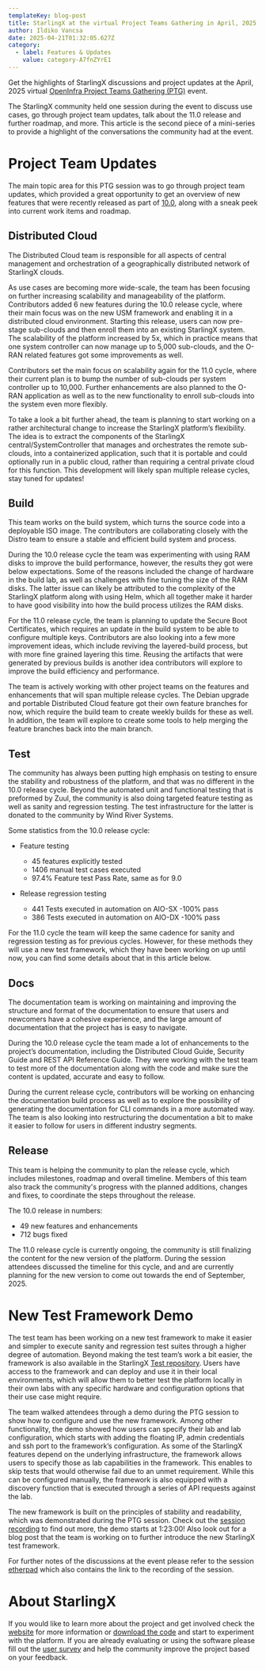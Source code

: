 ```yaml
---
templateKey: blog-post
title: StarlingX at the virtual Project Teams Gathering in April, 2025 - Part 2
author: Ildiko Vancsa
date: 2025-04-21T01:32:05.627Z
category:
  - label: Features & Updates
    value: category-A7fnZYrE1
---
```


Get the highlights of StarlingX discussions and project updates at the April, 2025 virtual [OpenInfra Project Teams Gathering (PTG)](https://openinfra.org/ptg/) event.

The StarlingX community held one session during the event to discuss use cases, go through project team updates, talk about the 11.0 release and further roadmap, and more. This article is the second piece of a mini-series to provide a highlight of the conversations the community had at the event.

# Project Team Updates

The main topic area for this PTG session was to go through project team updates, which provided a great opportunity to get an overview of new features that were recently released as part of [10.0](https://www.starlingx.io/blog/starlingx-release-10/), along with a sneak peek into current work items and roadmap.

## Distributed Cloud

The Distributed Cloud team is responsible for all aspects of central management and orchestration of a geographically distributed network of StarlingX clouds.

As use cases are becoming more wide-scale, the team has been focusing on further increasing scalability and manageability of the platform. Contributors added 6 new features during the 10.0 release cycle, where their main focus was on the new USM framework and enabling it in a distributed cloud environment. Starting this release, users can now pre-stage sub-clouds and then enroll them into an existing StarlingX system. The scalability of the platform increased by 5x, which in practice means that one system controller can now manage up to 5,000 sub-clouds, and the O-RAN related features got some improvements as well.

Contributors set the main focus on scalability again for the 11.0 cycle, where their current plan is to bump the number of sub-clouds per system controller up to 10,000. Further enhancements are also planned to the O-RAN application as well as to the new functionality to enroll sub-clouds into the system even more flexibly.

To take a look a bit further ahead, the team is planning to start working on a rather architectural change to increase the StarlingX platform’s flexibility. The idea is to extract the components of the StarlingX central/SystemController that manages and orchestrates the remote sub-clouds, into a containerized application, such that it is portable and could optionally run in a public cloud, rather than requiring a central private cloud for this function. This development will likely span multiple release cycles, stay tuned for updates!

## Build

This team works on the build system, which turns the source code into a deployable ISO image. The contributors are collaborating closely with the Distro team to ensure a stable and efficient build system and process.

During the 10.0 release cycle the team was experimenting with using RAM disks to improve the build performance, however, the results they got were below expectations. Some of the reasons included the change of hardware in the build lab, as well as challenges with fine tuning the size of the RAM disks. The latter issue can likely be attributed to the complexity of the StarlingX platform along with using Helm, which all together make it harder to have good visibility into how the build process utilizes the RAM disks.

For the 11.0 release cycle, the team is planning to update the Secure Boot Certificates, which requires an update in the build system to be able to configure multiple keys. Contributors are also looking into a few more improvement ideas, which include reviving the layered-build process, but with more fine grained layering this time. Reusing the artifacts that were generated by previous builds is another idea contributors will explore to improve the build efficiency and performance.

The team is actively working with other project teams on the features and enhancements that will span multiple release cycles. The Debian upgrade and portable Distributed Cloud feature got their own feature branches for now, which require the build team to create weekly builds for these as well. In addition, the team will explore to create some tools to help merging the feature branches back into the main branch.

## Test

The community has always been putting high emphasis on testing to ensure the stability and robustness of the platform, and that was no different in the 10.0 release cycle. Beyond the automated unit and functional testing that is preformed by Zuul, the community is also doing targeted feature testing as well as sanity and regression testing. The test infrastructure for the latter is donated to the community by Wind River Systems.

Some statistics from the 10.0 release cycle:
- Feature testing 
  - 45 features explicitly tested 
  - 1406 manual test cases executed
  - 97.4%  Feature test Pass Rate, same as for 9.0

- Release regression testing 
  - 441 Tests executed in automation on AIO-SX -100% pass
  - 386 Tests executed in automation on AIO-DX -100% pass

For the 11.0 cycle the team will keep the same cadence for sanity and regression testing as for previous cycles. However, for these methods they will use a new test framework, which they have been working on up until now, you can find some details about that in this article below.

## Docs

The documentation team is working on maintaining and improving the structure and format of the documentation to ensure that users and newcomers have a cohesive experience, and the large amount of documentation that the project has is easy to navigate.

During the 10.0 release cycle the team made a lot of enhancements to the project’s documentation, including the Distributed Cloud Guide, Security Guide and REST API Reference Guide. They were working with the test team to test more of the documentation along with the code and make sure the content is updated, accurate and easy to follow.

During the current release cycle, contributors will be working on enhancing the documentation build process as well as to explore the possibility of generating the documentation for CLI commands in a more automated way. The team is also looking into restructuring the documentation a bit to make it easier to follow for users in different industry segments.

## Release

This team is helping the community to plan the release cycle, which includes milestones, roadmap and overall timeline. Members of this team also track the community's progress with the planned additions, changes and fixes, to coordinate the steps throughout the release.

The 10.0 release in numbers:
- 49 new features and enhancements
- 712 bugs fixed

The 11.0 release cycle is currently ongoing, the community is still finalizing the content for the new version of the platform. During the session attendees discussed the timeline for this cycle, and and are currently planning for the new version to come out towards the end of September, 2025.

# New Test Framework Demo

The test team has been working on a new test framework to make it easier and simpler to execute sanity and regression test suites through a higher degree of automation. Beyond making the test team’s work a bit easier, the framework is also available in the StarlingX [Test repository](https://opendev.org/starlingx/test). Users have access to the framework and can deploy and use it in their local environments, which will allow them to better test the platform locally in their own labs with any specific hardware and configuration options that their use case might require.

The team walked attendees through a demo during the PTG session to show how to configure and use the new framework. Among other functionality, the demo showed how users can specify their lab and lab configuration, which starts with adding the floating IP, admin credentials and ssh port to the framework’s configuration. As some of the StarlingX features depend on the underlying infrastructure, the framework allows users to specify those as lab capabilities in the framework. This enables to skip tests that would otherwise fail due to an unmet requirement. While this can be configured manually, the framework is also equipped with a discovery function that is executed through a series of API requests against the lab.

The new framework is built on the principles of stability and readability, which was demonstrated during the PTG session. Check out the [session recording](https://etherpad.opendev.org/p/r.88723cc8246d5717733a438b65ced845#L18) to find out more, the demo starts at 1:23:00! Also look out for a blog post that the team is working on to further introduce the new StarlingX test framework.


For further notes of the discussions at the event please refer to the session [etherpad](https://etherpad.opendev.org/p/r.88723cc8246d5717733a438b65ced845) which also contains the link to the recording of the session.

# About StarlingX

If you would like to learn more about the project and get involved check the [website](https://www.starlingx.io) for more information or [download the code](https://opendev.org/starlingx) and start to experiment with the platform. If you are already evaluating or using the software please fill out the [user survey](https://openinfrafoundation.formstack.com/forms/starlingx_user_survey) and help the community improve the project based on your feedback.

